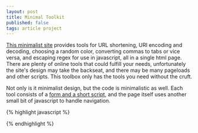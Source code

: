 ```yaml
---
layout: post
title: Minimal Toolkit
published: false
tags: article project
---
```


[This minimalist site](http://tools.jkirchartz.com/) provides tools for URL shortening, URI encoding and decoding, choosing a random color, converting commas to tabs or vice versa, and escaping regex for use in javascript, all in a single html page.
There are plenty of online tools that could fulfill your needs, unfortunately the site's design may take the backseat, and there may be many pageloads and other scripts. This toolbox only has the tools you need without the cruft.
<!--more-->

Not only is it minimalist design, but the code is minimalistic as well.
Each tool consists of a [form and a short script](view-source:http://tools.jkirchartz.com/), and the page itself uses another small bit of javascript to handle navigation.

{% highlight javascript %}

{% endhighlight %}












